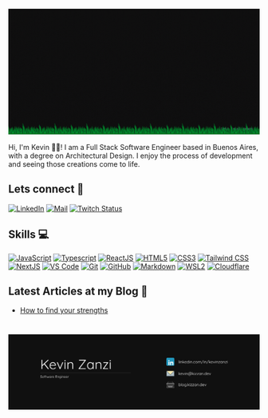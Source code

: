 ![banner](./welcome.gif)

Hi, I'm Kevin 👋🏼! I am a Full Stack Software Engineer based in Buenos Aires, with a degree on Architectural Design. I enjoy the process of development and seeing those creations come to life.

<h2>Lets connect 🔌</h2>

[![LinkedIn](https://img.shields.io/badge/LinkedIn-%230077B5.svg?logo=LinkedIn&logoColor=white&style=for-the-badge)](https://www.linkedin.com/in/kevinzanzi/)
[![Mail](https://img.shields.io/badge/GMAIL-%23D14836.svg?logo=Gmail&logoColor=white&style=for-the-badge)](mailto:kevin@kizzan.dev)
[![Twitch Status](https://img.shields.io/twitch/status/kizzandev?style=for-the-badge&logo=twitch&labelColor=%231c1b1e)](https://www.twitch.tv/kizzandev)

<!-- <details>
  <summary><h2>Skills 💻</h2></summary> -->

<h2 id="skills">Skills 💻</h2>

[![JavaScript](https://img.shields.io/badge/JavaScript-%231c1b1e?style=for-the-badge&logo=JavaScript)](##skills)
[![Typescript](https://img.shields.io/badge/TypeScript-%231c1b1e?style=for-the-badge&logo=TypeScript)](##skills)
[![ReactJS](https://img.shields.io/badge/React.JS-%231c1b1e?style=for-the-badge&logo=React)](##skills)
[![HTML5](https://img.shields.io/badge/HTML5-%231c1b1e?style=for-the-badge&logo=HTML5)](##skills)
[![CSS3](https://img.shields.io/badge/CSS3-%231c1b1e?style=for-the-badge&logo=CSS&logoColor=2965f1)](##skills)
[![Tailwind CSS](https://img.shields.io/badge/Tailwindcss-%231c1b1e?style=for-the-badge&logo=Tailwindcss)](##skills)
[![NextJS](https://img.shields.io/badge/Next.js-%231c1b1e?style=for-the-badge&logo=Next.js)](##skills)
[![VS Code](https://custom-icon-badges.demolab.com/badge/VS%20Code-1c1b1e.svg?logo=visualstudio&logoColor=0078d7&style=for-the-badge)](##skills)
[![Git](https://img.shields.io/badge/Git-%231c1b1e?style=for-the-badge&logo=Git)](##skills)
[![GitHub](https://img.shields.io/badge/GitHub-%231c1b1e?style=for-the-badge&logo=GitHub)](##skills)
[![Markdown](https://img.shields.io/badge/Markdown-%231c1b1e?style=for-the-badge&logo=Markdown)](##skills)
[![WSL2](https://img.shields.io/badge/WSL2-%231c1b1e?style=for-the-badge&logo=Linux)](##skills)
[![Cloudflare](https://img.shields.io/badge/Cloudflare-%231c1b1e?style=for-the-badge&logo=Cloudflare)](##skills)

<!-- ### Programming Languages -->

<!-- ![Static Badge](https://img.shields.io/badge/Python-%231c1b1e?style=for-the-badge&logo=Python) -->
<!-- ![Static Badge](https://img.shields.io/badge/Rust-%231c1b1e?style=for-the-badge&logo=Rust) -->
<!-- ![Static Badge](https://img.shields.io/badge/C%2B%2B-%231c1b1e?style=for-the-badge&logo=C%2B%2B) -->
<!-- ![Static Badge](https://img.shields.io/badge/GDScript-%231c1b1e?style=for-the-badge&logo=GodotEngine&color=%23320000) -->
<!-- ![Static Badge](https://img.shields.io/badge/Mojo-%231c1b1e?style=for-the-badge&label=%F0%9F%94%A5&labelColor=%23320000&color=%23320000) -->

<!-- ### Front End Development -->

<!-- ### Back End Development -->

<!-- ![Static Badge](https://img.shields.io/badge/Node.JS-%231c1b1e?style=for-the-badge&logo=Node.JS)
![Static Badge](https://img.shields.io/badge/Express.js-%231c1b1e?style=for-the-badge&logo=Express) -->

<!-- ### Full Stack Development -->

<!-- ![Static Badge](https://img.shields.io/badge/Astro-%231c1b1e?style=for-the-badge&logo=Astro) -->

<!-- ### Tools -->

<!-- ### Operating Systems -->

<!-- ![Static Badge](https://custom-icon-badges.demolab.com/badge/Windows-1c1b1e?style=for-the-badge&logo=windows11&logoColor=0078D6) -->

<!-- ### Languages -->

<!-- ![Static Badge](<https://img.shields.io/badge/Español%2Fnative-%231c1b1e?style=for-the-badge>)
![Static Badge](https://img.shields.io/badge/English%2Fadvanced-%231c1b1e?style=for-the-badge) -->

<!-- ![Static Badge](https://img.shields.io/badge/Italiano-%231c1b1e?style=for-the-badge&color=%23320000) -->

<!-- </details> -->

<!-- [![trophy](https://github-profile-trophy.vercel.app/?username=Kizzandev&theme=onedark&no-frame=true&no-bg=true&margin-w=4&rank=SECRET,SSS,SS,S,AAA,AA,A)](https://github.com/kizzandev) -->

## Latest Articles at my Blog 📝

- [How to find your strengths](https://blog.kizzan.dev/en/article/how-to-find-your-strengths/)

<!-- ## Últimos Artículos en mi Blog 📝

%{{ultimos_articulos}}% -->

<!-- ## Latest Videos 📺

%{{latests_youtube}}% -->

#

<!-- ![Stats](https://github-readme-stats.vercel.app/api/top-langs/?username=Kizzandev&theme=dark&hide_border=true&include_all_commits=true&count_private=true&layout=compact) -->

![card](./card.png)
